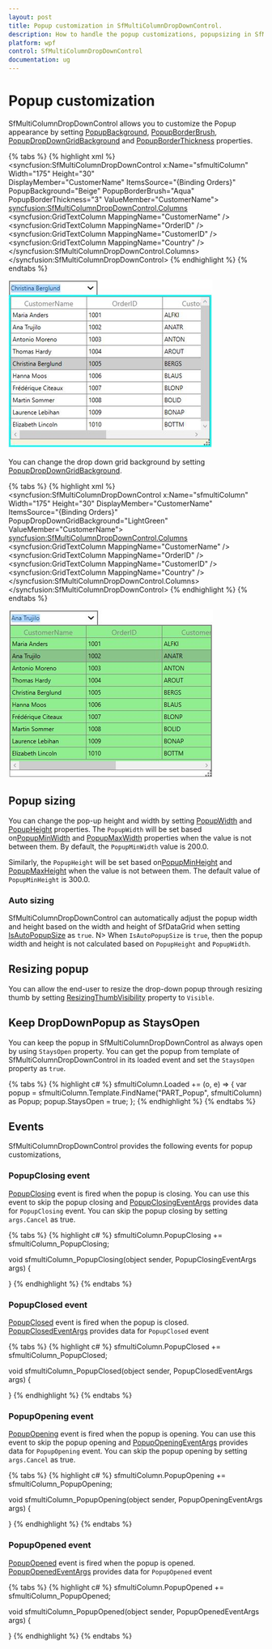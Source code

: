 ```yaml
---
layout: post
title: Popup customization in SfMultiColumnDropDownControl.
description: How to handle the popup customizations, popupsizing in SfMultiColumnDropDownControl.
platform: wpf
control: SfMultiColumnDropDownControl
documentation: ug
---
```


# Popup customization
SfMultiColumnDropDownControl allows you to customize the Popup appearance by setting [PopupBackground](http://help.syncfusion.com/cr/cref_files/wpf/sfdatagrid/Syncfusion.SfGrid.WPF~Syncfusion.UI.Xaml.Grid.SfMultiColumnDropDownControl~PopupBackground.html), [PopupBorderBrush](http://help.syncfusion.com/cr/cref_files/wpf/sfdatagrid/Syncfusion.SfGrid.WPF~Syncfusion.UI.Xaml.Grid.SfMultiColumnDropDownControl~PopupBorderBrush.html), [PopupDropDownGridBackground](http://help.syncfusion.com/cr/cref_files/wpf/sfdatagrid/Syncfusion.SfGrid.WPF~Syncfusion.UI.Xaml.Grid.SfMultiColumnDropDownControl~PopupDropDownGridBackground.html) and [PopupBorderThickness](http://help.syncfusion.com/cr/cref_files/wpf/sfdatagrid/Syncfusion.SfGrid.WPF~Syncfusion.UI.Xaml.Grid.SfMultiColumnDropDownControl~PopupBorderThickness.html) properties.

{% tabs %}
{% highlight xml %}
<syncfusion:SfMultiColumnDropDownControl x:Name="sfmultiColumn"
                                         Width="175"
                                         Height="30"                                                     
                                         DisplayMember="CustomerName"
                                         ItemsSource="{Binding Orders}"
                                         PopupBackground="Beige"
                                         PopupBorderBrush="Aqua"
                                         PopupBorderThickness="3"
                                         ValueMember="CustomerName">
                <syncfusion:SfMultiColumnDropDownControl.Columns>
                    <syncfusion:GridTextColumn MappingName="CustomerName" />
                    <syncfusion:GridTextColumn MappingName="OrderID" />
                    <syncfusion:GridTextColumn MappingName="CustomerID" />
                    <syncfusion:GridTextColumn MappingName="Country" />
                </syncfusion:SfMultiColumnDropDownControl.Columns>
</syncfusion:SfMultiColumnDropDownControl>
{% endhighlight %}
{% endtabs %}

![](Popup-customization_images/Popup-customization_img1.png)

You can change the drop down grid background by setting [PopupDropDownGridBackground](http://help.syncfusion.com/cr/cref_files/wpf/sfdatagrid/Syncfusion.SfGrid.WPF~Syncfusion.UI.Xaml.Grid.SfMultiColumnDropDownControl~PopupDropDownGridBackground.html).

{% tabs %}
{% highlight xml %}
<syncfusion:SfMultiColumnDropDownControl x:Name="sfmultiColumn"
                                         Width="175"
                                         Height="30"
                                         DisplayMember="CustomerName"
                                         ItemsSource="{Binding Orders}"
                                         PopupDropDownGridBackground="LightGreen"
                                         ValueMember="CustomerName">
                <syncfusion:SfMultiColumnDropDownControl.Columns>
                    <syncfusion:GridTextColumn MappingName="CustomerName" />
                    <syncfusion:GridTextColumn MappingName="OrderID" />
                    <syncfusion:GridTextColumn MappingName="CustomerID" />
                    <syncfusion:GridTextColumn MappingName="Country" />
                </syncfusion:SfMultiColumnDropDownControl.Columns>
</syncfusion:SfMultiColumnDropDownControl>
{% endhighlight %}
{% endtabs %}

![](Popup-customization_images/Popup-customization_img2.png)

## Popup sizing

You can change the pop-up height and width by setting [PopupWidth](http://help.syncfusion.com/cr/cref_files/wpf/sfdatagrid/Syncfusion.SfGrid.WPF~Syncfusion.UI.Xaml.Grid.SfMultiColumnDropDownControl~PopupWidth.html) and [PopupHeight](http://help.syncfusion.com/cr/cref_files/wpf/sfdatagrid/Syncfusion.SfGrid.WPF~Syncfusion.UI.Xaml.Grid.SfMultiColumnDropDownControl~PopupHeight.html) properties. The `PopupWidth` will be set based on[PopupMinWidth](http://help.syncfusion.com/cr/cref_files/wpf/sfdatagrid/Syncfusion.SfGrid.WPF~Syncfusion.UI.Xaml.Grid.SfMultiColumnDropDownControl~PopupMinWidth.html) and [PopupMaxWidth](http://help.syncfusion.com/cr/cref_files/wpf/sfdatagrid/Syncfusion.SfGrid.WPF~Syncfusion.UI.Xaml.Grid.SfMultiColumnDropDownControl~PopupMaxWidth.html) properties when the value is not between them. By default, the `PopupMinWidth` value is 200.0. 

Similarly, the `PopupHeight` will be set based on[PopupMinHeight](http://help.syncfusion.com/cr/cref_files/wpf/sfdatagrid/Syncfusion.SfGrid.WPF~Syncfusion.UI.Xaml.Grid.SfMultiColumnDropDownControl~PopupMinHeight.html) and [PopupMaxHeight](http://help.syncfusion.com/cr/cref_files/wpf/sfdatagrid/Syncfusion.SfGrid.WPF~Syncfusion.UI.Xaml.Grid.SfMultiColumnDropDownControl~PopupMaxHeight.html) when the value is not between them. The default value of `PopupMinHeight` is 300.0. 

### Auto sizing

SfMultiColumnDropDownControl can automatically adjust the popup width and height based on the width and height of SfDataGrid when setting [IsAutoPopupSize](http://help.syncfusion.com/cr/cref_files/wpf/sfdatagrid/Syncfusion.SfGrid.WPF~Syncfusion.UI.Xaml.Grid.SfMultiColumnDropDownControl~IsAutoPopupSize.html) as `true`.
N> When `IsAutoPopupSize` is `true`, then the popup width and height is not calculated based on `PopupHeight` and `PopupWidth`.

## Resizing popup

You can allow the end-user to resize the drop-down popup through resizing thumb by setting [ResizingThumbVisibility](http://help.syncfusion.com/cr/cref_files/wpf/sfdatagrid/Syncfusion.SfGrid.WPF~Syncfusion.UI.Xaml.Grid.SfMultiColumnDropDownControl~ResizingThumbVisibility.html) property to `Visible`.

## Keep DropDownPopup as StaysOpen

You can keep the popup in SfMultiColumnDropDownControl as always open by using `StaysOpen` property. You can get the popup from template of SfMultiColumnDropDownControl in its loaded event and set the `StaysOpen` property as `true`.

{% tabs %}
{% highlight c# %}
sfmultiColumn.Loaded += (o, e) =>
{
       var popup = sfmultiColumn.Template.FindName("PART_Popup", sfmultiColumn) as Popup;
       popup.StaysOpen = true;
};
{% endhighlight %}
{% endtabs %}

## Events

SfMultiColumnDropDownControl provides the following events for popup customizations,
 
### PopupClosing event

[PopupClosing](http://help.syncfusion.com/cr/cref_files/wpf/sfdatagrid/Syncfusion.SfGrid.WPF~Syncfusion.UI.Xaml.Grid.SfMultiColumnDropDownControl~PopupClosing_EV.html) event is fired when the popup is closing. You can use this event to skip the popup closing and [PopupClosingEventArgs](http://help.syncfusion.com/cr/cref_files/wpf/sfdatagrid/Syncfusion.SfGrid.WPF~Syncfusion.UI.Xaml.Grid.PopupClosingEventArgs.html) provides data for `PopupClosing` event. You can skip the popup closing by setting `args.Cancel` as true.

{% tabs %}
{% highlight c# %}
sfmultiColumn.PopupClosing += sfmultiColumn_PopupClosing;

void sfmultiColumn_PopupClosing(object sender, PopupClosingEventArgs args)
{
            
}
{% endhighlight %}
{% endtabs %}

### PopupClosed event

[PopupClosed](http://help.syncfusion.com/cr/cref_files/wpf/sfdatagrid/Syncfusion.SfGrid.WPF~Syncfusion.UI.Xaml.Grid.SfMultiColumnDropDownControl~PopupClosed_EV.html) event is fired when the popup is closed. [PopupClosedEventArgs](http://help.syncfusion.com/cr/cref_files/wpf/sfdatagrid/Syncfusion.SfGrid.WPF~Syncfusion.UI.Xaml.Grid.PopupClosedEventArgs.html) provides data for `PopupClosed` event

{% tabs %}
{% highlight c# %}
sfmultiColumn.PopupClosed += sfmultiColumn_PopupClosed;

void sfmultiColumn_PopupClosed(object sender, PopupClosedEventArgs args)
{
            
}
{% endhighlight %}
{% endtabs %}

### PopupOpening event

[PopupOpening](http://help.syncfusion.com/cr/cref_files/wpf/sfdatagrid/Syncfusion.SfGrid.WPF~Syncfusion.UI.Xaml.Grid.SfMultiColumnDropDownControl~PopupOpening_EV.html) event is fired when the popup is opening. You can use this event to skip the popup opening and [PopupOpeningEventArgs](http://help.syncfusion.com/cr/cref_files/wpf/sfdatagrid/Syncfusion.SfGrid.WPF~Syncfusion.UI.Xaml.Grid.PopupOpeningEventArgs.html) provides data for `PopupOpening` event. You can skip the popup opening by setting `args.Cancel` as true.

{% tabs %}
{% highlight c# %}
sfmultiColumn.PopupOpening += sfmultiColumn_PopupOpening;

void sfmultiColumn_PopupOpening(object sender, PopupOpeningEventArgs args)
{
            
}
{% endhighlight %}
{% endtabs %}

### PopupOpened event

[PopupOpened](http://help.syncfusion.com/cr/cref_files/wpf/sfdatagrid/Syncfusion.SfGrid.WPF~Syncfusion.UI.Xaml.Grid.SfMultiColumnDropDownControl~PopupOpened_EV.html) event is fired when the popup is opened. [PopupOpenedEventArgs](http://help.syncfusion.com/cr/cref_files/wpf/sfdatagrid/Syncfusion.SfGrid.WPF~Syncfusion.UI.Xaml.Grid.PopupOpenedEventArgs.html) provides data for `PopupOpened` event

{% tabs %}
{% highlight c# %}
sfmultiColumn.PopupOpened += sfmultiColumn_PopupOpened;

void sfmultiColumn_PopupOpened(object sender, PopupOpenedEventArgs args)
{
            
}
{% endhighlight %}
{% endtabs %}
